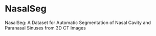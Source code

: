 # NasalSeg
NasalSeg: A Dataset for Automatic Segmentation of Nasal Cavity and Paranasal Sinuses from 3D CT Images
